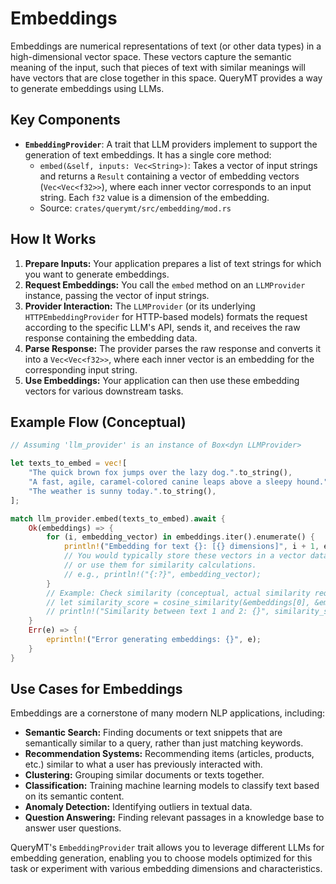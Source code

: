 # Embeddings

Embeddings are numerical representations of text (or other data types) in a high-dimensional vector space. These vectors capture the semantic meaning of the input, such that pieces of text with similar meanings will have vectors that are close together in this space. QueryMT provides a way to generate embeddings using LLMs.

## Key Components

*   **`EmbeddingProvider`**: A trait that LLM providers implement to support the generation of text embeddings. It has a single core method:
    *   `embed(&self, inputs: Vec<String>)`: Takes a vector of input strings and returns a `Result` containing a vector of embedding vectors (`Vec<Vec<f32>>`), where each inner vector corresponds to an input string. Each `f32` value is a dimension of the embedding.
    *   Source: `crates/querymt/src/embedding/mod.rs`

## How It Works

1.  **Prepare Inputs:** Your application prepares a list of text strings for which you want to generate embeddings.
2.  **Request Embeddings:** You call the `embed` method on an `LLMProvider` instance, passing the vector of input strings.
3.  **Provider Interaction:** The `LLMProvider` (or its underlying `HTTPEmbeddingProvider` for HTTP-based models) formats the request according to the specific LLM's API, sends it, and receives the raw response containing the embedding data.
4.  **Parse Response:** The provider parses the raw response and converts it into a `Vec<Vec<f32>>`, where each inner vector is an embedding for the corresponding input string.
5.  **Use Embeddings:** Your application can then use these embedding vectors for various downstream tasks.

## Example Flow (Conceptual)

```rust
// Assuming 'llm_provider' is an instance of Box<dyn LLMProvider>

let texts_to_embed = vec![
    "The quick brown fox jumps over the lazy dog.".to_string(),
    "A fast, agile, caramel-colored canine leaps above a sleepy hound.".to_string(),
    "The weather is sunny today.".to_string(),
];

match llm_provider.embed(texts_to_embed).await {
    Ok(embeddings) => {
        for (i, embedding_vector) in embeddings.iter().enumerate() {
            println!("Embedding for text {}: [{} dimensions]", i + 1, embedding_vector.len());
            // You would typically store these vectors in a vector database
            // or use them for similarity calculations.
            // e.g., println!("{:?}", embedding_vector);
        }
        // Example: Check similarity (conceptual, actual similarity requires a function)
        // let similarity_score = cosine_similarity(&embeddings[0], &embeddings[1]);
        // println!("Similarity between text 1 and 2: {}", similarity_score);
    }
    Err(e) => {
        eprintln!("Error generating embeddings: {}", e);
    }
}
```

## Use Cases for Embeddings

Embeddings are a cornerstone of many modern NLP applications, including:

*   **Semantic Search:** Finding documents or text snippets that are semantically similar to a query, rather than just matching keywords.
*   **Recommendation Systems:** Recommending items (articles, products, etc.) similar to what a user has previously interacted with.
*   **Clustering:** Grouping similar documents or texts together.
*   **Classification:** Training machine learning models to classify text based on its semantic content.
*   **Anomaly Detection:** Identifying outliers in textual data.
*   **Question Answering:** Finding relevant passages in a knowledge base to answer user questions.

QueryMT's `EmbeddingProvider` trait allows you to leverage different LLMs for embedding generation, enabling you to choose models optimized for this task or experiment with various embedding dimensions and characteristics.


